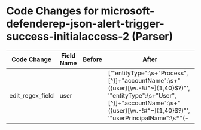 # Code Changes for microsoft-defenderep-json-alert-trigger-success-initialaccess-2 (Parser)

| Code Change | Field Name | Before | After |
|-------------|------------|--------|-------|
| edit_regex_field | user |  | ['"entityType":\s+"Process",[^\}]+"accountName":\s+"({user}[\w\.\-\!\#\^\~]{1,40}\$?)"', '"entityType":\s+"User",[^\}]+"accountName":\s+"({user}[\w\.\-\!\#\^\~]{1,40}\$?)"', '"userPrincipalName":\s*"(-|({email_address}([A-Za-z0-9]+[!#$%&\'+\/=?^_`~.-])*[A-Za-z0-9]+@({email_domain}[^\]\s"\\,\|]+\.[^\]\s"\\,\|]+))|(({user}[\w\.\-\!\#\^\~]{1,40}\$?)(@[^"]+)?))"', 'aadUserId[^}\]]+?"accountName":\s*"((?i:-|SYSTEM)|({full_name}[^"\s]+\s[^"]+)|({email_address}([A-Za-z0-9]+[!#$%&\'+\/=?^_`~.-])*[A-Za-z0-9]+@({email_domain}[^\]\s"\\,\|]+\.[^\]\s"\\,\|]+))|({user}[\w\.\-\!\#\^\~]{1,40}\$?))"', 'exa_regex="aadUserId[^}\]]+?"accountName":\s*"(-|({full_name}[^"\s]+\s[^"]+)|({email_address}([A-Za-z0-9]+[!#$%&\'+\/=?^_`~.-])*[A-Za-z0-9]+@({email_domain}[^\]\s"\\,\|]+\.[^\]\s"\\,\|]+))|({user}[\w\.\-\!\#\^\~]{1,40}\$?))"', 'exa_regex="accountName":\s*"(-|({full_name}[^"\s]+\s[^"]+)|({email_address}([A-Za-z0-9]+[!#$%&\'+\/=?^_`~.-])*[A-Za-z0-9]+@({email_domain}[^\]\s"\\,\|]+\.[^\]\s"\\,\|]+))|({user}[\w\.\-\!\#\^\~]{1,40}\$?))"', 'exa_regex="entityType":\s+"Process",[^\}]+"accountName":\s+"({user}[\w\.\-\!\#\^\~]{1,40}\$?)"', 'exa_regex="entityType":\s+"User",[^\}]+"accountName":\s+"({user}[\w\.\-\!\#\^\~]{1,40}\$?)"', 'exa_regex="userPrincipalName":\s*"(-|({email_address}([A-Za-z0-9]+[!#$%&\'+\/=?^_`~.-])*[A-Za-z0-9]+@({email_domain}[^\]\s"\\,\|]+\.[^\]\s"\\,\|]+))|(({user}[\w\.\-\!\#\^\~]{1,40}\$?)(@[^"]+)?))"'] |